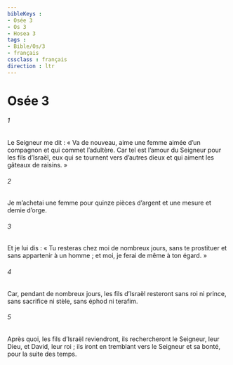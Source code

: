 ```yaml
---
bibleKeys : 
- Osée 3
- Os 3
- Hosea 3
tags : 
- Bible/Os/3
- français
cssclass : français
direction : ltr
---
```


# Osée 3

###### 1
Le Seigneur me dit :
« Va de nouveau,
aime une femme aimée d’un compagnon
et qui commet l’adultère.
Car tel est l’amour du Seigneur
pour les fils d’Israël,
eux qui se tournent vers d’autres dieux
et qui aiment les gâteaux de raisins. »
###### 2
Je m’achetai une femme pour quinze pièces d’argent
et une mesure et demie d’orge.
###### 3
Et je lui dis :
« Tu resteras chez moi de nombreux jours,
sans te prostituer et sans appartenir à un homme ;
et moi, je ferai de même à ton égard. »
###### 4
Car, pendant de nombreux jours,
les fils d’Israël resteront
sans roi ni prince,
sans sacrifice ni stèle,
sans éphod ni terafim.
###### 5
Après quoi, les fils d’Israël reviendront,
ils rechercheront le Seigneur, leur Dieu,
et David, leur roi ;
ils iront en tremblant vers le Seigneur et sa bonté,
pour la suite des temps.
